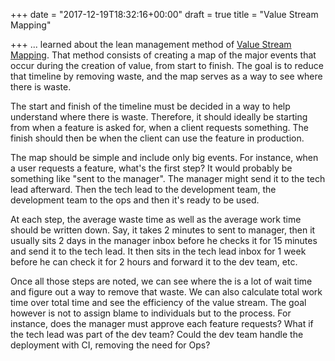 +++
date = "2017-12-19T18:32:16+00:00"
draft = true
title = "Value Stream Mapping"

+++
... learned about the lean management method of [Value Stream Mapping](https://en.wikipedia.org/wiki/Value_stream_mapping). That method consists of creating a map of the major events that occur during the creation of value, from start to finish. The goal is to reduce that timeline by removing waste, and the map serves as a way to see where there is waste.

The start and finish of the timeline must be decided in a way to help understand where there is waste. Therefore, it should ideally be starting from when a feature is asked for, when a client requests something. The finish should then be when the client can use the feature in production.

The map should be simple and include only big events. For instance, when a user requests a feature, what's the first step? It would probably be something like "sent to the manager". The manager might send it to the tech lead afterward. Then the tech lead to the development team, the development team to the ops and then it's ready to be used.

At each step, the average waste time as well as the average work time should be written down. Say, it takes 2 minutes to sent to manager, then it usually sits 2 days in the manager inbox before he checks it for 15 minutes and send it to the tech lead. It then sits in the tech lead inbox for 1 week before he can check it for 2 hours and forward it to the dev team, etc.

Once all those steps are noted, we can see where the is a lot of wait time and figure out a way to remove that waste. We can also calculate total work time over total time and see the efficiency of the value stream. The goal however is not to assign blame to individuals but to the process. For instance, does the manager must approve each feature requests? What if the tech lead was part of the dev team? Could the dev team handle the deployment with CI, removing the need for Ops?